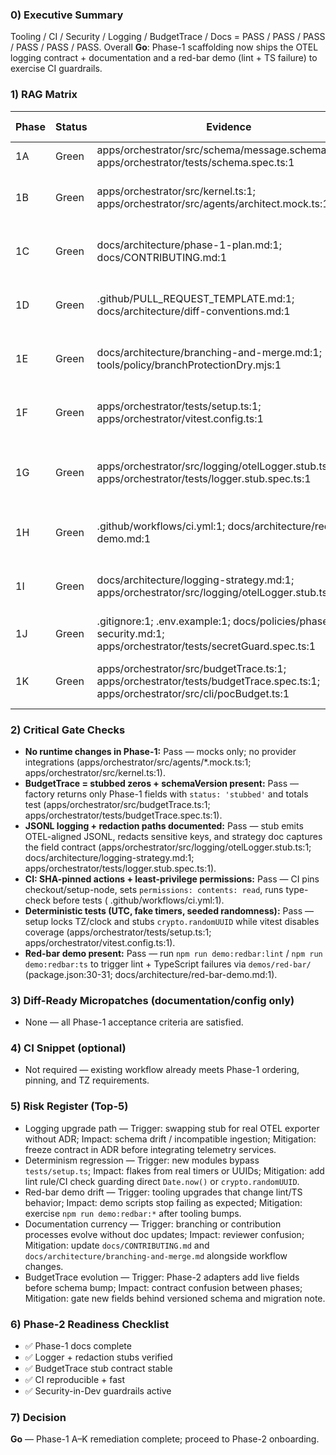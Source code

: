 ### 0) Executive Summary
Tooling / CI / Security / Logging / BudgetTrace / Docs = PASS / PASS / PASS / PASS / PASS / PASS. Overall **Go**: Phase-1 scaffolding now ships the OTEL logging contract + documentation and a red-bar demo (lint + TS failure) to exercise CI guardrails.

### 1) RAG Matrix
| Phase | Status | Evidence | Gap | Minimal Fix |
| --- | --- | --- | --- | --- |
| 1A | Green | apps/orchestrator/src/schema/message.schema.json:1; apps/orchestrator/tests/schema.spec.ts:1 | Message schema + Ajv tests in place | — |
| 1B | Green | apps/orchestrator/src/kernel.ts:1; apps/orchestrator/src/agents/architect.mock.ts:1 | Loop enforces stagnation exit and populates reasons/evidence/risks | — |
| 1C | Green | docs/architecture/phase-1-plan.md:1; docs/CONTRIBUTING.md:1 | Phase-1 plan + contributor guide describe conventions and tiny PR rules | — |
| 1D | Green | .github/PULL_REQUEST_TEMPLATE.md:1; docs/architecture/diff-conventions.md:1 | PR template + diff conventions communicate review expectations | — |
| 1E | Green | docs/architecture/branching-and-merge.md:1; tools/policy/branchProtectionDry.mjs:1 | Trunk/FF workflow captured; branch protection payload scripted | — |
| 1F | Green | apps/orchestrator/tests/setup.ts:1; apps/orchestrator/vitest.config.ts:1 | UTC, fake timers, randomUUID stub, and coverage disabled for stability | — |
| 1G | Green | apps/orchestrator/src/logging/otelLogger.stub.ts:1; apps/orchestrator/tests/logger.stub.spec.ts:1 | OTEL stub emits severityNumber, traceFlags, schemaVersion, msg/body fields | — |
| 1H | Green | .github/workflows/ci.yml:1; docs/architecture/red-bar-demo.md:1 | CI pins actions, runs type-check before tests; red-bar process documented | — |
| 1I | Green | docs/architecture/logging-strategy.md:1; apps/orchestrator/src/logging/otelLogger.stub.ts:1 | Structured logging guide published with Phase-1 schema and stub implementation | — |
| 1J | Green | .gitignore:1; .env.example:1; docs/policies/phase1-security.md:1; apps/orchestrator/tests/secretGuard.spec.ts:1 | Env hygiene, fake fixtures, and secret guard test all in place | — |
| 1K | Green | apps/orchestrator/src/budgetTrace.ts:1; apps/orchestrator/tests/budgetTrace.spec.ts:1; apps/orchestrator/src/cli/pocBudget.ts:1 | BudgetTrace stub reduced to contract and exercised via CLI/test | — |

### 2) Critical Gate Checks
- **No runtime changes in Phase-1:** Pass — mocks only; no provider integrations (apps/orchestrator/src/agents/*.mock.ts:1; apps/orchestrator/src/kernel.ts:1).
- **BudgetTrace = stubbed zeros + schemaVersion present:** Pass — factory returns only Phase-1 fields with `status: 'stubbed'` and totals test (apps/orchestrator/src/budgetTrace.ts:1; apps/orchestrator/tests/budgetTrace.spec.ts:1).
- **JSONL logging + redaction paths documented:** Pass — stub emits OTEL-aligned JSONL, redacts sensitive keys, and strategy doc captures the field contract (apps/orchestrator/src/logging/otelLogger.stub.ts:1; docs/architecture/logging-strategy.md:1; apps/orchestrator/tests/logger.stub.spec.ts:1).
- **CI: SHA-pinned actions + least-privilege permissions:** Pass — CI pins checkout/setup-node, sets `permissions: contents: read`, runs type-check before tests ( .github/workflows/ci.yml:1).
- **Deterministic tests (UTC, fake timers, seeded randomness):** Pass — setup locks TZ/clock and stubs `crypto.randomUUID` while vitest disables coverage (apps/orchestrator/tests/setup.ts:1; apps/orchestrator/vitest.config.ts:1).
- **Red-bar demo present:** Pass — run `npm run demo:redbar:lint` / `npm run demo:redbar:ts` to trigger lint + TypeScript failures via `demos/red-bar/` (package.json:30-31; docs/architecture/red-bar-demo.md:1).

### 3) Diff-Ready Micropatches (documentation/config only)
- None — all Phase-1 acceptance criteria are satisfied.

### 4) CI Snippet (optional)
- Not required — existing workflow already meets Phase-1 ordering, pinning, and TZ requirements.

### 5) Risk Register (Top-5)
- Logging upgrade path — Trigger: swapping stub for real OTEL exporter without ADR; Impact: schema drift / incompatible ingestion; Mitigation: freeze contract in ADR before integrating telemetry services.
- Determinism regression — Trigger: new modules bypass `tests/setup.ts`; Impact: flakes from real timers or UUIDs; Mitigation: add lint rule/CI check guarding direct `Date.now()` or `crypto.randomUUID`.
- Red-bar demo drift — Trigger: tooling upgrades that change lint/TS behavior; Impact: demo scripts stop failing as expected; Mitigation: exercise `npm run demo:redbar:*` after tooling bumps.
- Documentation currency — Trigger: branching or contribution processes evolve without doc updates; Impact: reviewer confusion; Mitigation: update `docs/CONTRIBUTING.md` and `docs/architecture/branching-and-merge.md` alongside workflow changes.
- BudgetTrace evolution — Trigger: Phase-2 adapters add live fields before schema bump; Impact: contract confusion between phases; Mitigation: gate new fields behind versioned schema and migration note.

### 6) Phase-2 Readiness Checklist
- ✅ Phase-1 docs complete
- ✅ Logger + redaction stubs verified
- ✅ BudgetTrace stub contract stable
- ✅ CI reproducible + fast
- ✅ Security-in-Dev guardrails active

### 7) Decision
**Go** — Phase-1 A–K remediation complete; proceed to Phase-2 onboarding.
